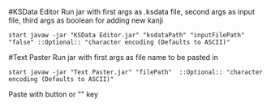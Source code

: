 #KSData Editor
Run jar with first args as .ksdata file, second args as input file, third args as boolean for adding new kanji
```
start javaw -jar "KSData Editor.jar" "ksdataPath" "inputFilePath" "false" ::Optional:: "character encoding (Defaults to ASCII)" 
```

#Text Paster
Run jar with first args as file name to be pasted in
```
start javaw -jar "Text Paster.jar" "filePath"  ::Optional:: "character encoding (Defaults to ASCII)" 
```
Paste with button or "\" key
